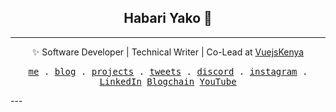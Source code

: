 <div align="center">
  <h2>Habari Yako 👋</h2>
  </div>

---
<div align="center">
  
✨ Software Developer | Technical Writer | Co-Lead at [VuejsKenya](https://twitter.com/kenyavue)
  
 </div>

<p align="center">
  <samp>
    <a href="https://antfu.me">me</a> .
    <a href="https://johnphilip.dev/blog">blog</a> .
    <a href="https://antfu.me/projects">projects</a> .
    <a href="https://www.twitter.com/amjohnphilip">tweets</a> .
    <a href="https://chat.antfu.me">discord</a> .
    <a href="https://instagram.com/amjohnphilip">instagram</a> .
    <a href="https://www.linkedin.com/in/amjohnphilip">LinkedIn</a>
    <a href="https://blogchain.app/id/john">Blogchain</a>
    <a href="https://www.youtube.com/channel/UCNCzNrpq0fHxFqQYCmbwAcA">YouTube</a>
  </samp>
</p>
---
